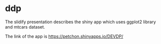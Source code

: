 # ddp

The slidify presentation describes the shiny app which uses  ggplot2 library and mtcars dataset.

The link of the app is https://petchon.shinyapps.io/DEVDP/
